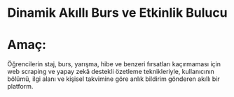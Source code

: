 # Dinamik Akıllı Burs ve Etkinlik Bulucu

# Amaç:
Öğrencilerin staj, burs, yarışma, hibe ve benzeri fırsatları kaçırmaması için web scraping ve yapay zekâ destekli özetleme teknikleriyle, kullanıcının bölümü, ilgi alanı ve kişisel takvimine göre anlık bildirim gönderen akıllı bir platform.
